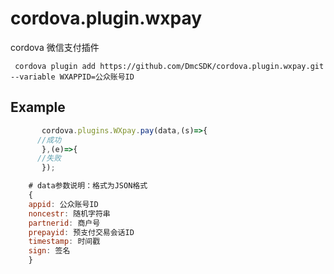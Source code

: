 # cordova.plugin.wxpay

cordova 微信支付插件

```npm
 cordova plugin add https://github.com/DmcSDK/cordova.plugin.wxpay.git --variable WXAPPID=公众账号ID
```

## Example
```js
       cordova.plugins.WXpay.pay(data,(s)=>{
	  //成功
       },(e)=>{
	  //失败
       });  
```
```js
	# data参数说明：格式为JSON格式
	{
	appid: 公众账号ID
	noncestr: 随机字符串
	partnerid: 商户号
	prepayid: 预支付交易会话ID
	timestamp: 时间戳
	sign: 签名
	}
```
